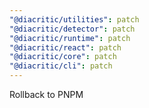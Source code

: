 ```yaml
---
"@diacritic/utilities": patch
"@diacritic/detector": patch
"@diacritic/runtime": patch
"@diacritic/react": patch
"@diacritic/core": patch
"@diacritic/cli": patch
---
```


Rollback to PNPM
